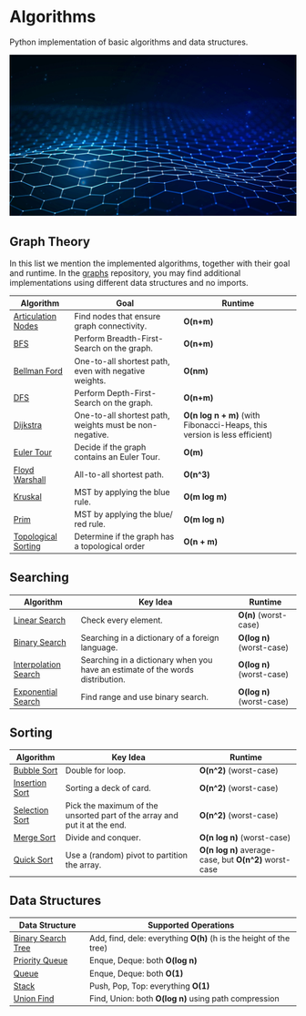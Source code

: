# Algorithms

Python implementation of basic algorithms and data structures. 

![Alt text](/wallpaper.jpg?raw=true "Title")


## Graph Theory

In this list we mention the implemented algorithms, together with their goal and runtime. In the [graphs](/graphs) repository, you may find additional implementations using different data structures and no imports. 

Algorithm  | Goal | Runtime
------------- | ------------- | -------------
[Articulation Nodes](/graphs/ArticulationNodes.java)  | Find nodes that ensure graph connectivity. | **O(n+m)**
[BFS](/graphs/BFSAdjacencyList.java)  | Perform Breadth-First-Search on the graph. | **O(n+m)**
[Bellman Ford](/graphs/BellmanFordAdjacencyList.java)  | One-to-all shortest path, even with negative weights. | **O(nm)**
[DFS](/graphs/DFSAdjacencyList.java)  | Perform Depth-First-Search on the graph. | **O(n+m)**
[Dijkstra](/graphs/DijkstraAdjacencyList.java)  | One-to-all shortest path, weights must be non-negative. | **O(n log n + m)** (with Fibonacci-Heaps, this version is less efficient)
[Euler Tour](/graphs/EulerTour.java)  | Decide if the graph contains an Euler Tour. | **O(m)** 
[Floyd Warshall](/graphs/FloydWarshallAdjacencyList.java)  | All-to-all shortest path. | **O(n^3)** 
[Kruskal](/graphs/KruskalAdjacencyList.java)  | MST by applying the blue rule. | **O(m log m)** 
[Prim](/graphs/PrimAdjacencyList.java)  | MST by applying the blue/ red rule. | **O(m log n)**
[Topological Sorting](/graphs/TopologicalSortAdjacencyList.java)  | Determine if the graph has a topological order | **O(n + m)**

## Searching

Algorithm  | Key Idea | Runtime
------------- | ------------- | -------------
[Linear Search](/searching/linear_search.py)  | Check every element. | **O(n)** (worst-case)
[Binary Search](/searching/binary_search.py)  | Searching in a dictionary of a foreign language. | **O(log n)** (worst-case)
[Interpolation Search](/searching/interpolation_search.py)  | Searching in a dictionary when you have an estimate of the words distribution. | **O(log n)** (worst-case)
[Exponential Search](/searching/exponential_search.py)  | Find range and use binary search. | **O(log n)** (worst-case)

## Sorting

Algorithm  | Key Idea | Runtime
------------- | ------------- | -------------
[Bubble Sort](/sorting/bubble_sort.py)  | Double for loop. | **O(n^2)** (worst-case)
[Insertion Sort](/sorting/insertion_sort.py)  | Sorting a deck of card. | **O(n^2)** (worst-case)
[Selection Sort](/sorting/selection_sort.py)  | Pick the maximum of the unsorted part of the array and put it at the end. | **O(n^2)** (worst-case)
[Merge Sort](/sorting/merge_sort.py)  | Divide and conquer. | **O(n log n)** (worst-case)
[Quick Sort](/sorting/quick_sort.py)  | Use a (random) pivot to partition the array. | **O(n log n)** average-case, but **O(n^2)** worst-case

## Data Structures

Data Structure  | Supported Operations 
------------- | -------------
[Binary Search Tree](/data-structures/BinarySearchTree.java)  | Add, find, dele: everything **O(h)** (h is the height of the tree)
[Priority Queue](/data-structures/PriorityQueue.java)  | Enque, Deque: both **O(log n)**
[Queue](/data-structures/Queue.java)  | Enque, Deque: both **O(1)** 
[Stack](/data-structures/Stack.java)  | Push, Pop, Top: everything **O(1)** 
[Union Find](/data-structures/UnionFind.java)  | Find, Union: both **O(log n)** using path compression 
